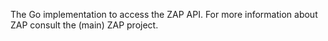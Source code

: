 The Go implementation to access the ZAP API. For more information about ZAP consult the (main) ZAP project.

